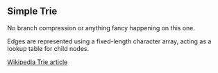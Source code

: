 ## Simple Trie

No branch compression or anything fancy happening on this one.

Edges are represented using a fixed-length character array, acting as
a lookup table for child nodes.

[Wikipedia Trie article](https://en.wikipedia.org/wiki/Trie)

